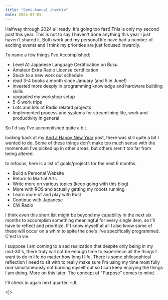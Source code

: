 ```yaml
---
title: "Semi-Annual checkin"
date: 2024-07-01
---
```


Halfway through 2024 all ready. It's going too fast! This is only my second post this year. This is not to say I haven't done anything this year I just haven't shared it. Both work and my personal life have had a number of exciting events and I think my priorities are just focused inwardly. 

To name a few things I've Accomplished:
- Level A1 Japanese Language Certification on Busu
- Amateur Extra Radio License certification
- Stuck to a new work out schedule 
- read 3-4 books a month since January (and 5 in June!)
- invested more deeply in programming knowledge and hardware building skills
- upgraded my workshop setup
- 5-6 work trips 
- Lots and lots of Radio related projects
- Implemented process and systems for streamlining life, work and productivity in general

So I'd say I've accomplished quite a bit. 

looking back at my [And a Happy New Year]() post, there was still quite a bit I wanted to do. Some of these things don't make too much sense with the momentum I've picked up in other areas, but others aren't too far from being altered. 

to refocus, here is a list of goals/projects for the next 6 months. 
- Build a Personal Website
- Return to Martial Arts
- Write more on various topics (keep going with this blog)
- More with ROS and actually getting my robots running
- Learn more of and play with Rust
- Continue with Japanese 
- CW Radio 

I think even this short list might be beyond my capability in the next six months to accomplish something meaningful for every single item, so I'll have to reflect and prioritize. If I know myself at all I also know some of these will occur on a whim to spite the one's I've specifically programmed. C'est la vie. 

I suppose I am coming to a sad realization that despite only being in my mid-30's, there truly will not be enough time to experience all the things I want to do in life no matter how long I life. There is some philosophical reflection I need to sit with to really make sure I'm using my time most fully *and* simultaneously not burning myself out so I can keep enjoying the things I am doing. More on this later. The concept of "Purpose" comes to mind. 

I'll check in again next quarter. ~JL




<|>
 